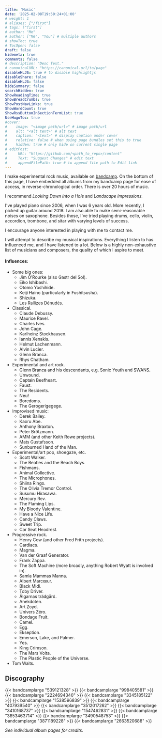 ```yaml
---
title: 'Music'
date: '2025-02-08T19:50:24+01:00'
# weight: 1
# aliases: ["/first"]
# tags: ["first"]
# author: "Me"
# author: ["Me", "You"] # multiple authors
# showToc: true
# TocOpen: false
draft: false
hidemeta: true
comments: false
# description: "Desc Text."
# canonicalURL: "https://canonical.url/to/page"
disableHLJS: true # to disable highlightjs
disableShare: false
disableHLJS: false
hideSummary: false
searchHidden: true
ShowReadingTime: true
ShowBreadCrumbs: true
ShowPostNavLinks: true
ShowWordCount: true
ShowRssButtonInSectionTermList: true
UseHugoToc: true
#cover:
#    image: "<image path/url>" # image path/url
#    alt: "<alt text>" # alt text
#    caption: "<text>" # display caption under cover
#    relative: false # when using page bundles set this to true
#    hidden: true # only hide on current single page
# editPost:
#     URL: "https://github.com/<path_to_repo>/content"
#     Text: "Suggest Changes" # edit text
#     appendFilePath: true # to append file path to Edit link
---
```



I make experimental rock music, available on [bandcamp](https://gren.bandcamp.com "Grenly | Bandcamp"). On the bottom of this page, I have embedded all albums from my bandcamp page for ease of access,
in reverse-chronological order. There is over 20 hours of music.

I recommend *Looking Down Into a Hole* and *Landscape Impressions.*

I've played piano since 2006, when I was 6 years old. More recently, I picked up guitar around 2018. I am also able to make semi-reasonable noises on saxophone. Besides those, I've tried
playing drums, cello, violin, accordion, trombone, and sitar with varying levels of success.

I encourage anyone interested in playing with me to contact me.

I will attempt to describe my musical inspirations. Everything I listen to has influenced me, and I have listened to a lot. Below is a highly non-exhaustive list of musicians and composers, the quality of which I aspire to meet.

#### Influences:
- Some big ones:
    - Jim O'Rourke (also Gastr del Sol).
    - Eiko Ishibashi.
    - Otomo Yoshihide.
    - Keiji Haino (particularly in Fushitsusha).
    - Shizuka.
    - Les Rallizes Dénudés.
- Classical.
    - Claude Debussy.
    - Maurice Ravel.
    - Charles Ives.
    - John Cage.
    - Karlheinz Stockhausen.
    - Iannis Xenakis.
    - Helmut Lachenmann.
    - Alvin Lucier.
    - Glenn Branca.
    - Rhys Chatham.
- Experimental and art rock.
    - Glenn Branca and his descendants, e.g. Sonic Youth and SWANS.
    - Unwound.
    - Captain Beefheart.
    - Faust.
    - The Residents.
    - Neu!
    - Boredoms.
    - The Gerogerigegege.
- Improvised music:
    - Derek Bailey.
    - Kaoru Abe.
    - Anthony Braxton.
    - Peter Brötzmann.
    - AMM (and other Keith Rowe projects).
    - Mats Gustafsson.
    - Sunburned Hand of the Man.
- Experimental/art pop, shoegaze, etc.
    - Scott Walker.
    - The Beatles and the Beach Boys.
    - Fishmans.
    - Animal Collective.
    - The Microphones.
    - Shiina Ringo.
    - The Olivia Tremor Control.
    - Susumu Hirasawa.
    - Mercury Rev.
    - The Flaming Lips.
    - My Bloody Valentine.
    - Have a Nice Life.
    - Candy Claws.
    - Sweet Trip.
    - Car Seat Headrest.
- Progressive rock.
    - Henry Cow (and other Fred Frith projects).
    - Cardiacs.
    - Magma.
    - Van der Graaf Generator.
    - Frank Zappa.
    - The Soft Machine (more broadly, anything Robert Wyatt is involved in).
    - Samla Mammas Manna.
    - Albert Marcœur.
    - Black Midi.
    - Toby Driver.
    - Älgarnas trädgård.
    - Anekdoten.
    - Art Zoyd.
    - Univers Zéro.
    - Bondage Fruit.
    - Camel.
    - Egg.
    - Ekseption.
    - Emerson, Lake, and Palmer.
    - Yes.
    - King Crimson.
    - The Mars Volta.
    - The Plastic People of the Universe.
- Tom Waits.


## Discography

{{< bandcamplarge "539121328" >}}
{{< bandcamplarge "998405581" >}}
{{< bandcamplarge "2224694340" >}}
{{< bandcamplarge "3345185122" >}}
{{< bandcamplarge "1538596839" >}}
{{< bandcamplarge "407939540" >}}
{{< bandcamplarge "3512017262" >}}
{{< bandcamplarge "3410168737" >}}
{{< bandcamplarge "1547462831" >}}
{{< bandcamplarge "3853463714" >}}
{{< bandcamplarge "3490548753" >}}
{{< bandcamplarge "3871189228" >}}
{{< bandcamplarge "2663520688" >}}


*See individual album pages for credits.*
